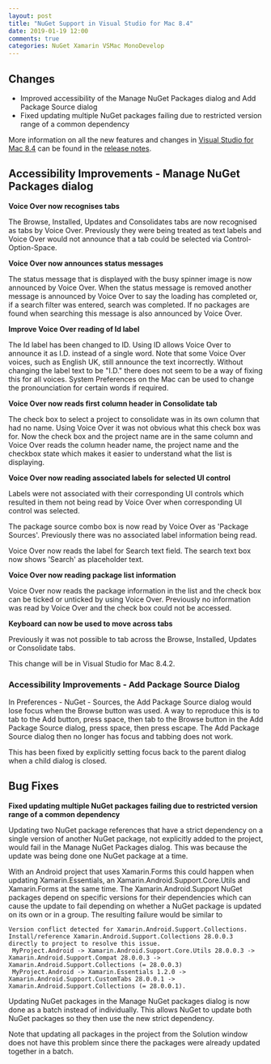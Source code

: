 ```yaml
---
layout: post
title: "NuGet Support in Visual Studio for Mac 8.4"
date: 2019-01-19 12:00
comments: true
categories: NuGet Xamarin VSMac MonoDevelop
---
```


## Changes

   * Improved accessibility of the Manage NuGet Packages dialog and Add Package Source dialog
   * Fixed updating multiple NuGet packages failing due to restricted version range of a common dependency
 
More information on all the new features and changes in [Visual Studio for Mac 8.4](https://www.visualstudio.com/vs/visual-studio-mac/)
can be found in the [release notes](https://docs.microsoft.com/en-us/visualstudio/releasenotes/vs2019-mac-relnotes).

## Accessibility Improvements - Manage NuGet Packages dialog

**Voice Over now recognises tabs**

The Browse, Installed, Updates and Consolidates tabs are now recognised as tabs
by Voice Over. Previously they were being treated as text labels and Voice Over
would not announce that a tab could be selected via Control-Option-Space.

**Voice Over now announces status messages**

The status message that is displayed with the busy spinner image is now
announced by Voice Over. When the status message is removed another
message is announced by Voice Over to say the loading has completed
or, if a search filter was entered, search was completed. If no
packages are found when searching this message is also announced
by Voice Over.

**Improve Voice Over reading of Id label**

The Id label has been changed to ID. Using ID allows Voice Over to announce it as I.D. instead of a single
word. Note that some Voice Over voices, such as English UK, still
announce the text incorrectly. Without changing the label text to be "I.D."
there does not seem to be a way of fixing this for all voices. System
Preferences on the Mac can be used to change the pronounciation for
certain words if required.

**Voice Over now reads first column header in Consolidate tab**

The check box to select a project to consolidate was in its own column that
had no name. Using Voice Over it was not obvious what this check box was for. Now the check
box and the project name are in the same column and Voice Over reads
the column header name, the project name and the checkbox state which
makes it easier to understand what the list is displaying.

**Voice Over now reading associated labels for selected UI control**

Labels were not associated with their corresponding UI controls which
resulted in them not being read by Voice Over when corresponding UI control
was selected.

The package source combo box is now read by Voice Over as 'Package Sources'.
Previously there was no associated label information being read.

Voice Over now reads the label for Search text field. The search text box now shows 'Search' as
placeholder text.

**Voice Over now reading package list information**

Voice Over now reads the package information in the list and the check box
can be ticked or unticked by using Voice Over. Previously no information was
read by Voice Over and the check box could not be accessed.

**Keyboard can now be used to move across tabs** 

Previously it was not possible to tab across the Browse, Installed, Updates or Consolidate tabs.

This change will be in Visual Studio for Mac 8.4.2.

### Accessibility Improvements - Add Package Source Dialog

In Preferences - NuGet - Sources, the Add Package Source dialog
would lose focus when the Browse button was used. A way to reproduce
this is to tab to the Add button, press space, then tab to the
Browse button in the Add Package Source dialog, press space, then
press escape. The Add Package Source dialog then no longer has focus
and tabbing does not work.

This has been fixed by explicitly setting focus back to the parent dialog
when a child dialog is closed.

## Bug Fixes

**Fixed updating multiple NuGet packages failing due to restricted version range of a common dependency**

Updating two NuGet package references that have a strict dependency
on a single version of another NuGet package, not explicitly added
to the project, would fail in the Manage NuGet Packages dialog. This
was because the update was being done one NuGet package at a time.

With an Android project that uses Xamarin.Forms this could happen when updating
Xamarin.Essentials, an Xamarin.Android.Support.Core.Utils and Xamarin.Forms at the same time.
The Xamarin.Android.Support NuGet packages
depend on specific versions for their dependencies which can cause the update to fail
depending on whether a NuGet package is updated on its own or in a group. The resulting failure
would be similar to

```
Version conflict detected for Xamarin.Android.Support.Collections. Install/reference Xamarin.Android.Support.Collections 28.0.0.3 directly to project to resolve this issue. 
 MyProject.Android -> Xamarin.Android.Support.Core.Utils 28.0.0.3 -> Xamarin.Android.Support.Compat 28.0.0.3 -> Xamarin.Android.Support.Collections (= 28.0.0.3) 
 MyProject.Android -> Xamarin.Essentials 1.2.0 -> Xamarin.Android.Support.CustomTabs 28.0.0.1 -> Xamarin.Android.Support.Collections (= 28.0.0.1).
```

Updating NuGet packages in the Manage NuGet packages dialog is now done
as a batch instead of individually. This allows NuGet to
update both NuGet packages so they then use the new strict dependency.

Note that updating all packages in the project from the Solution
window does not have this problem since there the packages were already
updated together in a batch.





